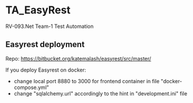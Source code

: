 # TA_EasyRest
RV-093.Net Team-1 Test Automation

## Easyrest deployment
Repo:
https://bitbucket.org/katemalash/easyrest/src/master/

If you deploy Easyrest on docker:
  - change local port 8880 to 3000 for frontend container in file "docker-compose.yml"
  - change "sqlalchemy.url" accordingly to the hint in "development.ini" file
